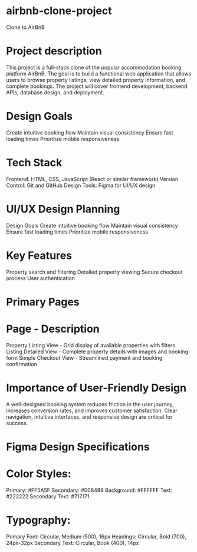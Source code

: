 # airbnb-clone-project
Clone to AirBnB 
# Project description
This project is a full-stack clone of the popular accommodation booking platform AirBnB. The goal is to build a functional web application that allows users to browse property listings, view detailed property information, and complete bookings. The project will cover frontend development, backend APIs, database design, and deployment.
# Design Goals
  Create intuitive booking flow
  Maintain visual consistency
  Ensure fast loading times
  Prioritize mobile responsiveness
# Tech Stack
  Frontend: HTML, CSS, JavaScript (React or similar framework)
  Version Control: Git and GitHub
  Design Tools: Figma for UI/UX design
# UI/UX Design Planning
  Design Goals
  Create intuitive booking flow
  Maintain visual consistency
  Ensure fast loading times
  Prioritize mobile responsiveness
# Key Features
  Property search and filtering
  Detailed property viewing
  Secure checkout process
  User authentication
# Primary Pages
#        Page          -	                  Description
 Property Listing View -	Grid display of available properties with filters
 Listing Detailed View - Complete property details with images and booking form
 Simple Checkout View -	Streamlined payment and booking confirmation
# Importance of User-Friendly Design
A well-designed booking system reduces friction in the user journey, increases conversion rates, and improves customer satisfaction. Clear navigation, intuitive interfaces, and responsive design are critical for success.
# Figma Design Specifications
# Color Styles:

Primary: #FF5A5F
Secondary: #008489
Background: #FFFFFF
Text: #222222
Secondary Text: #717171
# Typography:

Primary Font: Circular, Medium (500), 16px
Headings: Circular, Bold (700), 24px-32px
Secondary Text: Circular, Book (400), 14px
